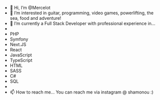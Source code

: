- 👋 Hi, I’m @Mercelot
- 👀 I’m interested in guitar, programming, video games, powerlifting, the sea, food and adventure!
- 🌱 I’m currently a Full Stack Developer with professional experience in...
- 
-  PHP 
-  Symfony 
-  Next.JS
-  React
-  JavaScript
-  TypeScript 
-  HTML
-  SASS
-  C#
-  SQL
-
- 📫 How to reach me... You can reach me via instagram @ shamonou :) 

<!---
Mercelot/Mercelot is a ✨ special ✨ repository because its `README.md` (this file) appears on your GitHub profile.
You can click the Preview link to take a look at your changes.
--->
